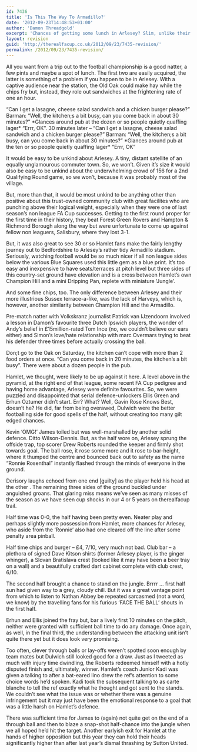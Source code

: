 ```yaml
---
id: 7436
title: 'Is This The Way To Armadillo?'
date: '2012-09-23T14:48:53+01:00'
author: 'Damon Threadgold'
excerpt: 'Chances of getting some lunch in Arlesey? Slim, unlike their sandwiches.'
layout: revision
guid: 'http://therealfacup.co.uk/2012/09/23/7435-revision/'
permalink: /2012/09/23/7435-revision/
---
```


All you want from a trip out to the football championship is a good natter, a few pints and maybe a spot of lunch. The first two are easily acquired, the latter is something of a problem if you happen to be in Arlesey. With a captive audience near the station, the Old Oak could make hay while the chips fry but, instead, they role out sandwiches at the frightening rate of one an hour.

“Can I get a lasagne, cheese salad sandwich and a chicken burger please?” Barman: “Well, the kitchen;s a bit busy, can you come back in about 30 minutes?” \*Glances around pub at the dozen or so people quietly quaffing lager\* “Errr, OK”. 30 minutes later – “Can I get a lasagne, cheese salad sandwich and a chicken burger please?” Barman: “Well, the kitchen;s a bit busy, can you come back in about 30 minutes?” \*Glances around pub at the ten or so people quietly quaffing lager\* “Errr, OK”

It would be easy to be unkind about Arlesey. A tiny, distant satellite of an equally unglamourous commuter town. So, we won’t. Given it’s size it would also be easy to be unkind about the underwhelming crowd of 156 for a 2nd Qualifying Round game, so we won’t, because it was probably most of the village.

But, more than that, it would be most unkind to be anything other than positive about this trust-owned community club with great facilites who are punching above their logical weight, especially when they were one of last season’s non league FA Cup successes. Getting to the first round proper for the first time in their history, they beat Forest Green Rovers and Hampton &amp; Richmond Borough along the way but were unfortunate to come up against fellow non leaguers, Salisbury, where they lost 3-1.

But, it was also great to see 30 or so Hamlet fans make the fairly lengthy journey out to Bedfordshire to Arlesey’s rather tidy Armadillo stadium. Seriously, watching football would be so much nicer if all non league sides below the various Blue Squares used this little gem as a blue print. It’s too easy and inexpensive to have seats/terraces at pitch level but three sides of this country-set ground have elevation and is a cross between Hamlet’s own Champion Hill and a mini Dripping Pan, replete with miniature ‘Jungle’.

And some fine chips, too. The only difference between Arlesey and their more illustrious Sussex terrace-a-like, was the lack of Harveys, which is, however, another similarity between Champion Hill and the Armadillo.

Pre-match natter with Volkskranz journalist Patrick van IJzendoorn involved a lesson in Damon’s favourite three Dutch Ipswich players, the wonder of Andy’s belief in £15million-rated Tom Ince (no, we couldn’t believe our ears either) and Simon’s love/hate relationship with marc Overmars trying to beat his defender three times before actually crossing the ball.

Don;t go to the Oak on Saturday, the kitchen can’t cope with more than 2 food orders at once. “Can you come back in 20 minutes, the kitchen’s a bit busy”. There were about a dozen people in the pub.

Hamlet, we thought, were likely to be up against it here. A level above in the pyramid, at the right end of that league, some recent FA Cup pedigree and having home advantage, Arlesey were definite favourites. So, we were puzzled and disappointed that serial defence-unlockers Ellis Green and Erhun Oztumer didn’t start. Err? What? Well, Gavin Rose Knows Best, doesn’t he? He did, far from being overawed, Dulwich were the better footballing side for good spells of the half, without creating too many gilt edged chances.

Kevin ‘OMG!’ James toiled but was well-marshalled by another solid defence. Ditto Wilson-Dennis. But, as the half wore on, Arlesey sprung the offside trap, top scorer Drew Roberts rounded the keeper and firmly shot towards goal. The ball rose, it rose some more and it rose to bar-height, where it thumped the centre and bounced back out to safety as the name “Ronnie Rosenthal” instantly flashed through the minds of everyone in the ground.

Derisory laughs echoed from one end \[guilty\] as the player held his head at the other . The remaining three sides of the ground buckled under anguished groans. That glaring miss means we’ve seen as many misses of the season as we have seen cup shocks in our 4 or 5 years on therealfacup trail.

Half time was 0-0, the half having been pretty even. Neater play and perhaps slightly more possession from Hamlet, more chances for Arlesey, who aside from the ‘Ronnie’ also had one cleared off the line after some penalty area pinball.

Half time chips and burger – £4, 7/10, very much not bad. Club bar – a plethora of signed Dave Kitson shirts (former Arlesey player, is the ginger whinger), a Slovan Bratislava crest (looked like it may have been a beer tray on a wall) and a beautifully crafted dart cabinet complete with club crest, 6/10.

The second half brought a chance to stand on the jungle. Brrrr … first half sun had given way to a grey, cloudy chill. But it was a great vantage point from which to listen to Nathan Abbey be repeated sarcasmed (not a word, we know) by the travelling fans for his furious ‘FACE THE BALL’ shouts in the first half.

Erhun and Ellis joined the fray but, bar a lively first 10 minutes on the pitch, neither were granted with sufficient ball time to do any damage. Once again, as well, in the final third, the understanding between the attacking unit isn’t quite there yet but it does look very promising.

Too often, clever through balls or lay-offs weren’t spotted soon enough by team mates but Dulwich still looked good for a draw. Just as I tweeted as much with injury time dwindling, the Roberts redeemed himself with a hotly disputed finish and, ultimately, winner. Hamlet’s coach Junior Kadi was given a talking to after a bat-eared lino drew the ref’s attention to some choice words he’d spoken. Kadi took the subsequent talking to as carte blanche to tell the ref exactly what he thought and got sent to the stands. We couldn’t see what the issue was or whether there was a genuine infringement but it may just have been the emotional response to a goal that was a little harsh on Hamlet’s defence.

There was sufficient time for James to (again) not quite get on the end of a through ball and then to blaze a snap-shot half-chance into the jungle when we all hoped he’d hit the target. Another earlyish exit for Hamlet at the hands of higher opposition but this year they can hold their heads significantly higher than after last year’s dismal thrashing by Sutton United.